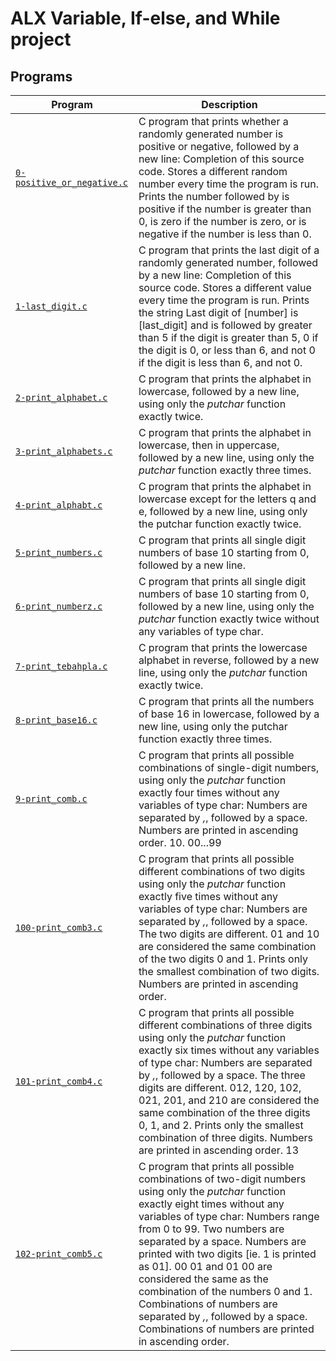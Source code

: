 # ALX Variable, If-else, and While project

## Programs

| **Program** | **Description** |
|-------------|-----------------|
| [`0-positive_or_negative.c`](https://github.com/RHEZUS/alx-low_level_programming/blob/master/0x01-variables_if_else_while/0-positive_or_negative.c) | C program that prints whether a randomly generated number is positive or negative, followed by a new line: Completion of this source code. Stores a different random number every time the program is run. Prints the number followed by is positive if the number is greater than 0, is zero if the number is zero, or is negative if the number is less than 0. |
| [`1-last_digit.c`](https://github.com/RHEZUS/alx-low_level_programming/blob/master/0x01-variables_if_else_while/1-last_digit.c) | C program that prints the last digit of a randomly generated number, followed by a new line: Completion of this source code. Stores a different value every time the program is run. Prints the string Last digit of [number] is [last_digit] and is followed by greater than 5 if the digit is greater than 5, 0 if the digit is 0, or less than 6, and not 0 if the digit is less than 6, and not 0. |
| [`2-print_alphabet.c`](https://github.com/RHEZUS/alx-low_level_programming/blob/master/0x01-variables_if_else_while/2-print_alphabet.c) | C program that prints the alphabet in lowercase, followed by a new line, using only the *putchar* function exactly twice. |
| [`3-print_alphabets.c`](https://github.com/RHEZUS/alx-low_level_programming/blob/master/0x01-variables_if_else_while/3-print_alphabets.c) | C program that prints the alphabet in lowercase, then in uppercase, followed by a new line, using only the *putchar* function exactly three times. |
| [`4-print_alphabt.c`](https://github.com/RHEZUS/alx-low_level_programming/blob/master/0x01-variables_if_else_while/4-print_alphabt.c) | C program that prints the alphabet in lowercase except for the letters q and e, followed by a new line, using only the putchar function exactly twice.  |
| [`5-print_numbers.c`](https://github.com/RHEZUS/alx-low_level_programming/blob/master/0x01-variables_if_else_while/5-print_numbers.c) | C program that prints all single digit numbers of base 10 starting from 0, followed by a new line. |
| [`6-print_numberz.c`](https://github.com/RHEZUS/alx-low_level_programming/blob/master/0x01-variables_if_else_while/6-print_numberz.c) | C program that prints all single digit numbers of base 10 starting from 0, followed by a new line, using only the *putchar* function exactly twice without any variables of type char. |
| [`7-print_tebahpla.c`](https://github.com/RHEZUS/alx-low_level_programming/blob/master/0x01-variables_if_else_while/7-print_tebahpla.c) | C program that prints the lowercase alphabet in reverse, followed by a new line, using only the *putchar* function exactly twice. |
| [`8-print_base16.c`](https://github.com/RHEZUS/alx-low_level_programming/blob/master/0x01-variables_if_else_while/8-print_base16.c) |  C program that prints all the numbers of base 16 in lowercase, followed by a new line, using only the putchar function exactly three times. |
| [`9-print_comb.c`](https://github.com/RHEZUS/alx-low_level_programming/blob/master/0x01-variables_if_else_while/9-print_comb.c) | C program that prints all possible combinations of single-digit numbers, using only the *putchar* function exactly four times without any variables of type char: Numbers are separated by *,*, followed by a space. Numbers are printed in ascending order. 10. 00...99 |
| [`100-print_comb3.c`](https://github.com/RHEZUS/alx-low_level_programming/blob/master/0x01-variables_if_else_while/100-print_comb3.c) | C program that prints all possible different combinations of two digits using only the *putchar* function exactly five times without any variables of type char: Numbers are separated by *,*, followed by a space. The two digits are different. 01 and 10 are considered the same combination of the two digits 0 and 1. Prints only the smallest combination of two digits. Numbers are printed in ascending order.  |
| [`101-print_comb4.c`](https://github.com/RHEZUS/alx-low_level_programming/blob/master/0x01-variables_if_else_while/101-print_comb4.c) | C program that prints all possible different combinations of three digits using only the *putchar* function exactly six times without any variables of type char: Numbers are separated by *,*, followed by a space. The three digits are different. 012, 120, 102, 021, 201, and 210 are considered the same combination of the three digits 0, 1, and 2. Prints only the smallest combination of three digits. Numbers are printed in ascending order. 13 |
| [`102-print_comb5.c`](https://github.com/RHEZUS/alx-low_level_programming/blob/master/0x01-variables_if_else_while/102-print_comb5.c) | C program that prints all possible combinations of two-digit numbers using only the *putchar* function exactly eight times without any variables of type char: Numbers range from 0 to 99. Two numbers are separated by a space. Numbers are printed with two digits [ie. 1 is printed as 01]. 00 01 and 01 00 are considered the same as the combination of the numbers 0 and 1. Combinations of numbers are separated by *,*, followed by a space. Combinations of numbers are printed in ascending order. |
